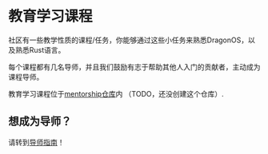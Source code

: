 # 教育学习课程

社区有一些教学性质的课程/任务，你能够通过这些小任务来熟悉DragonOS，以及熟悉Rust语言。

每个课程都有几名导师，并且我们鼓励有志于帮助其他人入门的贡献者，主动成为课程导师。

教育学习课程位于[mentorship仓库]内 （TODO，还没创建这个仓库）.

## 想成为导师？

请转到[导师指南]！

[mentorship仓库]: TODO
[导师指南]: /mentorship/mentor-guide.md
